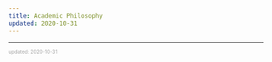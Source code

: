 ```yaml
---
title: Academic Philosophy
updated: 2020-10-31
---
```


---

<sup><sub><font color="#a6a6a6">updated: 2020-10-31</font></sub></sup>

